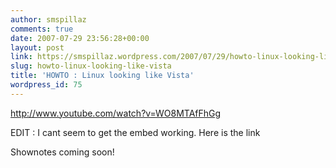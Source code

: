 ```yaml
---
author: smspillaz
comments: true
date: 2007-07-29 23:56:28+00:00
layout: post
link: https://smspillaz.wordpress.com/2007/07/29/howto-linux-looking-like-vista/
slug: howto-linux-looking-like-vista
title: 'HOWTO : Linux looking like Vista'
wordpress_id: 75
---
```


http://www.youtube.com/watch?v=WO8MTAfFhGg

EDIT : I cant seem to get the embed working. Here is the link

Shownotes coming soon!
